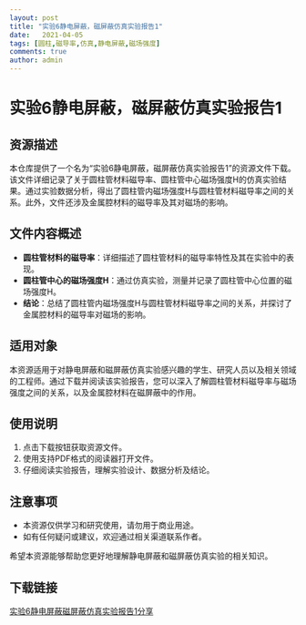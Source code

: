 ```yaml
---
layout: post
title: "实验6静电屏蔽，磁屏蔽仿真实验报告1"
date:   2021-04-05
tags: [圆柱,磁导率,仿真,静电屏蔽,磁场强度]
comments: true
author: admin
---
```

# 实验6静电屏蔽，磁屏蔽仿真实验报告1

## 资源描述

本仓库提供了一个名为“实验6静电屏蔽，磁屏蔽仿真实验报告1”的资源文件下载。该文件详细记录了关于圆柱管材料磁导率、圆柱管中心磁场强度H的仿真实验结果。通过实验数据分析，得出了圆柱管内磁场强度H与圆柱管材料磁导率之间的关系。此外，文件还涉及金属腔材料的磁导率及其对磁场的影响。

## 文件内容概述

- **圆柱管材料的磁导率**：详细描述了圆柱管材料的磁导率特性及其在实验中的表现。
- **圆柱管中心的磁场强度H**：通过仿真实验，测量并记录了圆柱管中心位置的磁场强度H。
- **结论**：总结了圆柱管内磁场强度H与圆柱管材料磁导率之间的关系，并探讨了金属腔材料的磁导率对磁场的影响。

## 适用对象

本资源适用于对静电屏蔽和磁屏蔽仿真实验感兴趣的学生、研究人员以及相关领域的工程师。通过下载并阅读该实验报告，您可以深入了解圆柱管材料磁导率与磁场强度之间的关系，以及金属腔材料在磁屏蔽中的作用。

## 使用说明

1. 点击下载按钮获取资源文件。
2. 使用支持PDF格式的阅读器打开文件。
3. 仔细阅读实验报告，理解实验设计、数据分析及结论。

## 注意事项

- 本资源仅供学习和研究使用，请勿用于商业用途。
- 如有任何疑问或建议，欢迎通过相关渠道联系作者。

希望本资源能够帮助您更好地理解静电屏蔽和磁屏蔽仿真实验的相关知识。

## 下载链接

[实验6静电屏蔽磁屏蔽仿真实验报告1分享](https://pan.quark.cn/s/a922f4167ba9)